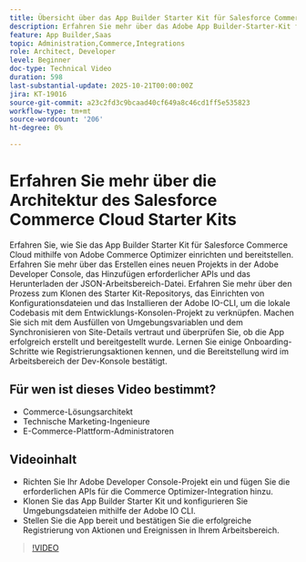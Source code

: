 ```yaml
---
title: Übersicht über das App Builder Starter Kit für Salesforce Commerce Cloud
description: Erfahren Sie mehr über das Adobe App Builder-Starter-Kit für Salesforce Commerce Cloud mit Adobe Commerce Optimizer.
feature: App Builder,Saas
topic: Administration,Commerce,Integrations
role: Architect, Developer
level: Beginner
doc-type: Technical Video
duration: 598
last-substantial-update: 2025-10-21T00:00:00Z
jira: KT-19016
source-git-commit: a23c2fd3c9bcaad40cf649a8c46cd1ff5e535823
workflow-type: tm+mt
source-wordcount: '206'
ht-degree: 0%

---
```



# Erfahren Sie mehr über die Architektur des Salesforce Commerce Cloud Starter Kits

Erfahren Sie, wie Sie das App Builder Starter Kit für Salesforce Commerce Cloud mithilfe von Adobe Commerce Optimizer einrichten und bereitstellen. Erfahren Sie mehr über das Erstellen eines neuen Projekts in der Adobe Developer Console, das Hinzufügen erforderlicher APIs und das Herunterladen der JSON-Arbeitsbereich-Datei. Erfahren Sie mehr über den Prozess zum Klonen des Starter Kit-Repositorys, das Einrichten von Konfigurationsdateien und das Installieren der Adobe IO-CLI, um die lokale Codebasis mit dem Entwicklungs-Konsolen-Projekt zu verknüpfen. Machen Sie sich mit dem Ausfüllen von Umgebungsvariablen und dem Synchronisieren von Site-Details vertraut und überprüfen Sie, ob die App erfolgreich erstellt und bereitgestellt wurde. Lernen Sie einige Onboarding-Schritte wie Registrierungsaktionen kennen, und die Bereitstellung wird im Arbeitsbereich der Dev-Konsole bestätigt.

## Für wen ist dieses Video bestimmt?

* Commerce-Lösungsarchitekt
* Technische Marketing-Ingenieure
* E-Commerce-Plattform-Administratoren

## Videoinhalt

* Richten Sie Ihr Adobe Developer Console-Projekt ein und fügen Sie die erforderlichen APIs für die Commerce Optimizer-Integration hinzu.
* Klonen Sie das App Builder Starter Kit und konfigurieren Sie Umgebungsdateien mithilfe der Adobe IO CLI.
* Stellen Sie die App bereit und bestätigen Sie die erfolgreiche Registrierung von Aktionen und Ereignissen in Ihrem Arbeitsbereich.

>[!VIDEO](https://video.tv.adobe.com/v/3476070?learn=on)
